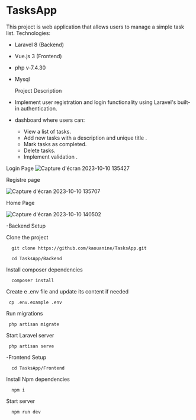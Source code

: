 # TasksApp

This project is web application that allows users to manage a simple task list.
Technologies:
- Laravel 8  (Backend)  
- Vue.js 3 (Frontend)
- php v-7.4.30
- Mysql

  Project Description
- Implement user registration and login functionality using Laravel's built-in authentication.
-  dashboard where users can:
      - View a list of tasks.
      - Add new tasks with a description and unique title .
      - Mark tasks as completed.
      - Delete tasks.
      - Implement validation .


Login Page
![Capture d'écran 2023-10-10 135427](https://github.com/kaouanine/TasksApp/assets/97893374/1e97021b-580d-4d02-9df2-813832a8dc39)



Registre page


![Capture d'écran 2023-10-10 135707](https://github.com/kaouanine/TasksApp/assets/97893374/36ffdf63-4c7c-401c-b12e-d4b13d3d8780)


Home Page


![Capture d'écran 2023-10-10 140502](https://github.com/kaouanine/TasksApp/assets/97893374/b319f6d4-b081-48e3-8ffa-3fbdf56a0295)


-Backend Setup 

Clone the project

      git clone https://github.com/kaouanine/TasksApp.git

      cd TasksApp/Backend

Install composer dependencies

      composer install

Create e .env file and update its content if needed

     cp .env.example .env

Run migrations
  
     php artisan migrate
    
Start Laravel server

     php artisan serve

-Frontend Setup

      cd TasksApp/Frontend

Install Npm dependencies

      npm i
      
Start server

      npm run dev
      
